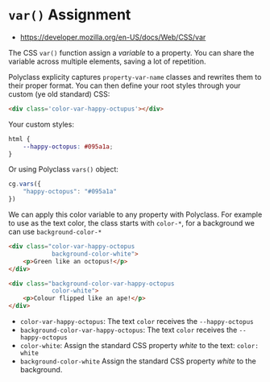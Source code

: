 # `var()` Assignment

+ https://developer.mozilla.org/en-US/docs/Web/CSS/var

The CSS `var()` function assign a _variable_ to a property. You can share the variable across multiple elements, saving a lot of repetition.

Polyclass explicity captures `property-var-name` classes and rewrites them to their proper format. You can then define your root styles through your custom (ye old standard) CSS:

```html
<div class='color-var-happy-octupus'></div>
```

Your custom styles:

```css
html {
    --happy-octopus: #095a1a;
}
```

Or using Polyclass `vars()` object:

```js
cg.vars({
    "happy-octopus": "#095a1a"
})
```

We can apply this color variable to any property with Polyclass. For example to use as the text color, the class starts with `color-*`, for a background we can use `background-color-*`

```html
<div class="color-var-happy-octopus
            background-color-white">
    <p>Green like an octopus!</p>
</div>

<div class="background-color-var-happy-octopus
            color-white">
    <p>Colour flipped like an ape!</p>
</div>
```

+ `color-var-happy-octopus`: The text `color` receives the `--happy-octopus`
+ `background-color-var-happy-octopus`: The text `color` receives the `--happy-octopus`
+ `color-white`: Assign the standard CSS property _white_ to the text: `color: white`
+ `background-color-white` Assign the standard CSS property _white_ to the background.

